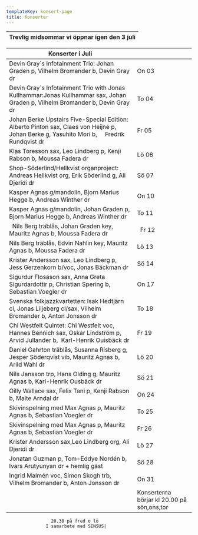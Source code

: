 ```yaml
---
templateKey: konsert-page
title: Konserter
---
```


| Trevlig midsommar vi öppnar igen den 3 juli |
| ------------------------------------------- |

|Konserter i Juli |  |
|------------------------|----|
| Devin Gray´s Infotainment Trio: Johan Graden p, Vilhelm Bromander b, Devin Gray dr|On 03|
|Devin Gray´s Infotainment Trio with Jonas Kullhammar:Jonas Kullhammar sax, Johan Graden p, Vilhelm Bromander b, Devin Gray dr |To 04|
|Johan Berke Upstairs Five-Special Edition: Alberto Pinton sax, Claes von Heijne p, Johan Berke g, Yasuhito Mori b,  		 		Fredrik Rundqvist dr|Fr 05|
|Klas Toresson sax, Leo Lindberg p, Kenji Rabson b, Moussa Fadera dr|Lö 06|
|Shop-Söderlind/Hellkvist organproject: Andreas Hellkvist org, Erik Söderlind g, Ali Djeridi dr|Sö 07|
|Kasper Agnas g/mandolin, Bjorn Marius Hegge b, Andreas Winther dr|On 10|  	
 |Kasper Agnas g/mandolin, Johan Graden p, Bjorn Marius Hegge b, Andreas Winther dr|To 11|  
|  Nils Berg träblås, Johan Graden key, Mauritz Agnas b, Moussa Fadera dr|  Fr 12|
|Nils Berg träblås, Edvin Nahlin key, Mauritz Agnas b, Moussa Fadera dr|Lö 13|
|Krister Andersson sax, Leo Lindberg p, Jess Gerzenkorn b/voc, Jonas Bäckman dr|Sö 14|
|Sigurdur Flosason sax, Anna Greta Sigurdardottir p, Christian Spering b, Sebastian Voegler dr|On 17|
|Svenska folkjazzkvartetten: Isak Hedtjärn cl, Jonas Liljeberg cl/sax, Vilhelm Bromander b, Anton Jonsson dr|To 18|
|Chi Westfelt Quintet: Chi Westfelt voc, Hannes Bennich sax, Oskar Lindström p, Arvid Jullander b,  Karl-Henrik Ouisbäck dr|Fr 19|
Daniel Gahrton träblås, Susanna Risberg g, Jesper Söderqvist vib, Mauritz Agnas b, Arild Wahl dr|Lö 20|
|Nils Jansson trp, Hans Olding g, Mauritz Agnas b, Karl-Henrik Ousbäck dr|Sö 21|
|Oilly Wallace sax, Felix Tani p, Kenji Rabson b, Malte Arndal dr|On 24|
|Skivinspelning med Max Agnas p, Mauritz Agnas b, Sebastian Voegler dr|To 25|
|Skivinspelning med Max Agnas p, Mauritz Agnas b, Sebastian Voegler dr|Fr 26|
|Krister Andersson sax,Leo Lindberg org, Ali Djeridi dr|Lö 27|
|Jonatan Guzman p, Tom-Eddye Nordén b, Ivars Arutyunyan dr + hemlig gäst|Sö 28|
|Ingrid Malmén voc, Simon Skogh trb, Vilhelm Bromander b, Anton Jonsson dr|On 31|
          |Konserterna börjar kl 20.00 på sön,ons,tor
                     20.30 på fred o lö 
                   I samarbete med SENSUS|	
